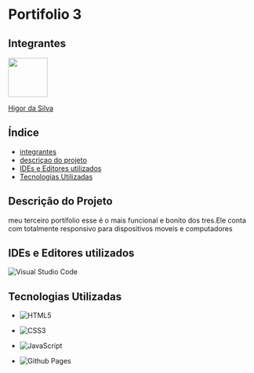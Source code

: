 
# Portifolio 3

## Integrantes

<img src="https://github.com/higorLegal.png" width="80" height="80">

[Higor da Silva](<https://github.com/higorLegal>)



## Índice
- [integrantes](#integrantes)
- [descriçao do projeto](#descrição-do-projeto)
- [IDEs e Editores utilizados](#ides-e-editores-utilizados)
- [Tecnologias Utilizadas](#tecnologias-utilizadas)

## Descrição do Projeto

meu terceiro portifolio esse é o mais funcional e bonito dos tres.Ele conta com totalmente responsivo para dispositivos moveis e computadores

## IDEs e Editores utilizados
<!-- Badge Visual Studio Code -->
![Visual Studio Code](https://img.shields.io/badge/Visual%20Studio%20Code-0078d7.svg?style=for-the-badge&logo=visual-studio-code&logoColor=white)

## Tecnologias Utilizadas 
<!-- Badge HTML5 -->
- ![HTML5](https://img.shields.io/badge/html5-%2523E34F26.svg?style=for-the-badge&logo=html5&logoColor=white)
<!-- Badge CSS3 -->
- ![CSS3](https://img.shields.io/badge/css3-%231572B6.svg?style=for-the-badge&logo=css3&logoColor=white)
<!-- Badge JavaScript -->
- ![JavaScript](https://img.shields.io/badge/javascript-%23323330.svg?style=for-the-badge&logo=javascript&logoColor=%23F7DF1E)
<!-- Badge GitHub Pages -->
- ![Github Pages](https://img.shields.io/badge/github%20pages-121013?style=for-the-badge&logo=github&logoColor=white)
